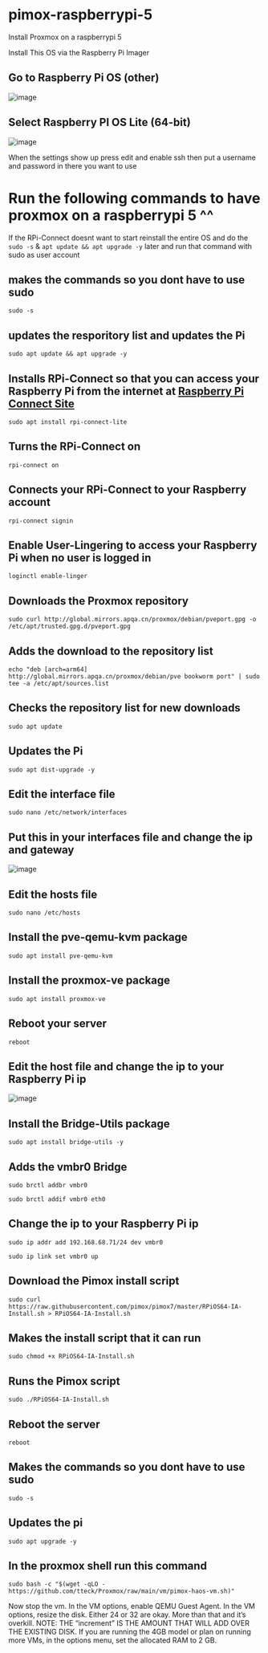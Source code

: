 # pimox-raspberrypi-5
Install Proxmox on a raspberrypi 5

Install This OS via the Raspberry Pi Imager

## Go to Raspberry Pi OS (other)
![image](https://github.com/user-attachments/assets/f7b947ac-93e5-4760-bef2-cdc76a4c973c)

## Select Raspberry PI OS Lite (64-bit)
![image](https://github.com/user-attachments/assets/a90adb04-5552-4803-981d-3532a17063c0)

When the settings show up press edit and enable ssh then put a username and password in there you want to use

# Run the following commands to have proxmox on a raspberrypi 5 ^^

If the RPi-Connect doesnt want to start reinstall the entire OS and do the ```sudo -s``` & ```apt update && apt upgrade -y``` later and run that command with sudo as user account

## makes the commands so you dont have to use sudo
```sudo -s```

## updates the resporitory list and updates the Pi
```sudo apt update && apt upgrade -y```

## Installs RPi-Connect so that you can access your Raspberry Pi from the internet at [Raspberry Pi Connect Site](https://connect.raspberrypi.com)
```sudo apt install rpi-connect-lite```

## Turns the RPi-Connect on
```rpi-connect on```

## Connects your RPi-Connect to your Raspberry account
```rpi-connect signin```

## Enable User-Lingering to access your Raspberry Pi when no user is logged in
```loginctl enable-linger```

## Downloads the Proxmox repository
```sudo curl http://global.mirrors.apqa.cn/proxmox/debian/pveport.gpg -o /etc/apt/trusted.gpg.d/pveport.gpg```

## Adds the download to the repository list
```echo "deb [arch=arm64] http://global.mirrors.apqa.cn/proxmox/debian/pve bookworm port" | sudo tee -a /etc/apt/sources.list```

## Checks the repository list for new downloads
```sudo apt update```

## Updates the Pi
```sudo apt dist-upgrade -y```

## Edit the interface file
```sudo nano /etc/network/interfaces```

## Put this in your interfaces file and change the ip and gateway
![image](https://github.com/user-attachments/assets/c523b337-c890-4937-af00-af8df9198aff)

## Edit the hosts file
```sudo nano /etc/hosts```

## Install the pve-qemu-kvm package
```sudo apt install pve-qemu-kvm```

## Install the proxmox-ve package
```sudo apt install proxmox-ve```

## Reboot your server
```reboot```

## Edit the host file and change the ip to your Raspberry Pi ip
![image](https://github.com/user-attachments/assets/5eee3c12-7cab-4c66-a65c-c521d8bc3694)

## Install the Bridge-Utils package
```sudo apt install bridge-utils -y```

## Adds the vmbr0 Bridge
```sudo brctl addbr vmbr0```

```sudo brctl addif vmbr0 eth0```

## Change the ip to your Raspberry Pi ip
```sudo ip addr add 192.168.68.71/24 dev vmbr0```

```sudo ip link set vmbr0 up```

## Download the Pimox install script
```sudo curl https://raw.githubusercontent.com/pimox/pimox7/master/RPiOS64-IA-Install.sh > RPiOS64-IA-Install.sh```

## Makes the install script that it can run
```sudo chmod +x RPiOS64-IA-Install.sh```

## Runs the Pimox script
```sudo ./RPiOS64-IA-Install.sh```

## Reboot the server
```reboot```

## Makes the commands so you dont have to use sudo
```sudo -s```

## Updates the pi
```sudo apt upgrade -y```

## In the proxmox shell run this command
```sudo bash -c "$(wget -qLO - https://github.com/tteck/Proxmox/raw/main/vm/pimox-haos-vm.sh)"```

Now stop the vm.
In the VM options, enable QEMU Guest Agent.
In the VM options, resize the disk. Either 24 or 32 are okay. More than that and it’s overkill.
NOTE: THE “increment” IS THE AMOUNT THAT WILL ADD OVER THE EXISTING DISK.
If you are running the 4GB model or plan on running more VMs, in the options menu, set the
allocated RAM to 2 GB.
